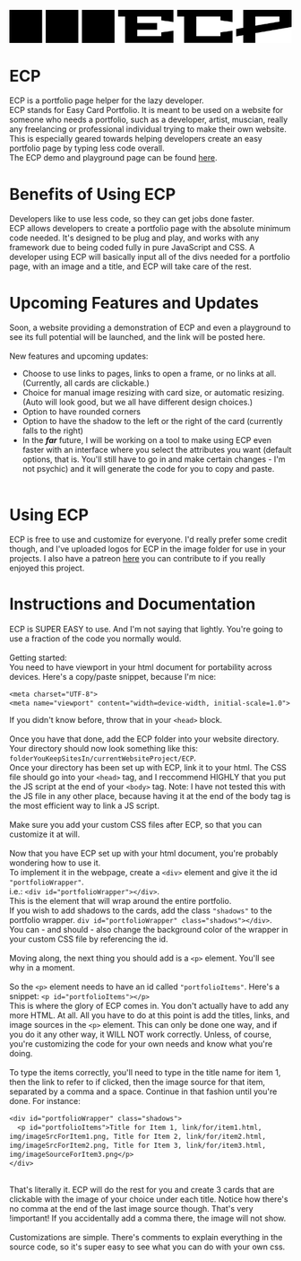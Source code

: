 ![Logo](img/Logo/PNG/logoBlack.png?raw=true "ECP Logo")
# ECP
ECP is a portfolio page helper for the lazy developer.
<br />
ECP stands for Easy Card Portfolio. It is meant to be used on a website for someone who needs a portfolio, such as a developer, artist, muscian, really any freelancing or professional individual trying to make their own website. This is especially geared towards helping developers create an easy portfolio page by typing less code overall. 
<br />
The ECP demo and playground page can be found [here](https://www.jenaleepalmerportfolio.000webhostapp.com/ecpdemo.html).
# Benefits of Using ECP
Developers like to use less code, so they can get jobs done faster. <br />
ECP allows developers to create a portfolio page with the absolute minimum code needed. It's designed to be plug and play, and works with any framework due to being coded fully in pure JavaScript and CSS. A developer using ECP will basically input all of the divs needed for a portfolio page, with an image and a title, and ECP will take care of the rest.
<br />
# Upcoming Features and Updates
Soon, a website providing a demonstration of ECP and even a playground to see its full potential will be launched, and the link will be posted here.<br /><br />
New features and upcoming updates:<br />
- Choose to use links to pages, links to open a frame, or no links at all. (Currently, all cards are clickable.)
- Choice for manual image resizing with card size, or automatic resizing. (Auto will look good, but we all have different design choices.)
- Option to have rounded corners
- Option to have the shadow to the left or the right of the card (currently falls to the right)
- In the **_far_** future, I will be working on a tool to make using ECP even faster with an interface where you select the attributes you want (default options, that is. You'll still have to go in and make certain changes - I'm not psychic) and it will generate the code for you to copy and paste. 
<br /><br />
# Using ECP
ECP is free to use and customize for everyone. I'd really prefer some credit though, and I've uploaded logos for ECP in the image folder for use in your projects. I also have a patreon <a href="https://www.patreon.com/ocwjay">here<a/> you can contribute to if you really enjoyed this project.
# Instructions and Documentation
ECP is SUPER EASY to use. And I'm not saying that lightly. You're going to use a fraction of the code you normally would.<br /><br />
Getting started:<br />
You need to have viewport in your html document for portability across devices. Here's a copy/paste snippet, because I'm nice:
```
<meta charset="UTF-8">
<meta name="viewport" content="width=device-width, initial-scale=1.0">
```
If you didn't know before, throw that in your `<head>` block.<br /><br />
Once you have that done, add the ECP folder into your website directory.<br />
Your directory should now look something like this: `folderYouKeepSitesIn/currentWebsiteProject/ECP`.<br />
Once your directory has been set up with ECP, link it to your html. The CSS file should go into your `<head>` tag, and I reccommend HIGHLY that you put the JS script at the end of your `<body>` tag. Note: I have not tested this with the JS file in any other place, because having it at the end of the body tag is the most efficient way to link a JS script.<br /><br />
Make sure you add your custom CSS files after ECP, so that you can customize it at will.<br /><br />
Now that you have ECP set up with your html document, you're probably wondering how to use it.<br />
To implement it in the webpage, create a `<div>` element and give it the id `"portfolioWrapper"`.<br />
i.e.: `<div id="portfolioWrapper"></div>`.<br />
This is the element that will wrap around the entire portfolio.<br />
If you wish to add shadows to the cards, add the class `"shadows"` to the portfolio wrapper. `div id="portfolioWrapper" class="shadows"></div>`.<br />
You can - and should - also change the background color of the wrapper in your custom CSS file by referencing the id.<br /><br />
Moving along, the next thing you should add is a `<p>` element. You'll see why in a moment.<br /><br />
So the `<p>` element needs to have an id called `"portfolioItems"`. Here's a snippet: `<p id="portfolioItems"></p>`<br />
This is where the glory of ECP comes in. You don't actually have to add any more HTML. At all. All you have to do at this point is add the titles, links, and image sources in the `<p>` element. This can only be done one way, and if you do it any other way, it WILL NOT work correctly. Unless, of course, you're customizing the code for your own needs and know what you're doing.<br /><br />
To type the items correctly, you'll need to type in the title name for item 1, then the link to refer to if clicked, then the image source for that item, separated by a comma and a space. Continue in that fashion until you're done. For instance:
```
<div id="portfolioWrapper" class="shadows">
  <p id="portfolioItems">Title for Item 1, link/for/item1.html, img/imageSrcForItem1.png, Title for Item 2, link/for/item2.html, img/imageSrcForItem2.png, Title for Item 3, link/for/item3.html, img/imageSourceForItem3.png</p>
</div>
```
<br />
That's literally it. ECP will do the rest for you and create 3 cards that are clickable with the image of your choice under each title. Notice how there's no comma at the end of the last image source though. That's very !important! If you accidentally add a comma there, the image will not show. <br /><br />
Customizations are simple. There's comments to explain everything in the source code, so it's super easy to see what you can do with your own css. 
